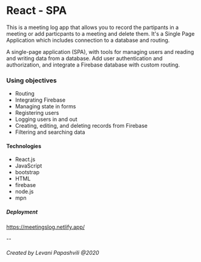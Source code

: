 #  React - SPA
This is a meeting log app that allows you to record the partipants in a meeting or add particpants to a meeting and delete them. It's a Single Page Application which includes connection to a database and routing.

A single-page application (SPA), with tools for managing users and reading and writing data from a database.
Add user authentication and authorization, and integrate a Firebase database with custom routing.

### Using objectives
- Routing
- Integrating Firebase
- Managing state in forms
- Registering users
- Logging users in and out
- Creating, editing, and deleting records from Firebase
- Filtering and searching data

#### Technologies

* React.js
* JavaScript
* bootstrap
* HTML
* firebase
* node.js
* mpn

##### Deployment

https://meetingslog.netlify.app/

--
###### Created by Levani Papashvili @2020
